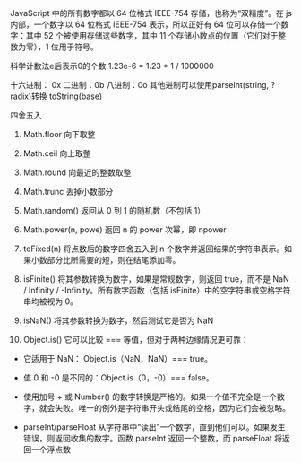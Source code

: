 JavaScript 中的所有数字都以 64 位格式 IEEE-754 存储，也称为“双精度”。在 js 内部，一个数字以 64 位格式 IEEE-754 表示，所以正好有 64 位可以存储一个数字：其中 52 个被使用存储这些数字，其中 11 个存储小数点的位置（它们对于整数为零），1 位用于符号。

科学计数法e后表示0的个数 1.23e-6 = 1.23 * 1 / 1000000

十六进制： 0x
二进制：0b
八进制：0o
其他进制可以使用parseInt(string, ?radix)转换
toString(base)

四舍五入
1. Math.floor 向下取整
2. Math.ceil 向上取整
3. Math.round 向最近的整数取整
5. Math.trunc 丢掉小数部分
6. Math.random() 返回从 0 到 1 的随机数（不包括 1）
7. Math.power(n, powe) 返回 n 的 power 次幂，即 npower
6. toFixed(n) 将点数后的数字四舍五入到 n 个数字并返回结果的字符串表示。如果小数部分比所需要的短，则在结尾添加零。

1. isFinite() 将其参数转换为数字，如果是常规数字，则返回 true，而不是 NaN / Infinity / -Infinity。所有数字函数（包括 isFinite）中的空字符串或空格字符串均被视为 0。
2. isNaN() 将其参数转换为数字，然后测试它是否为 NaN
3. Object.is() 它可以比较 === 等值，但对于两种边缘情况更可靠：
+ 它适用于 NaN： Object.is（NaN，NaN）=== true。
+ 值 0 和 -0 是不同的：Object.is（0，-0）=== false。

+ 使用加号 + 或 Number() 的数字转换是严格的。如果一个值不完全是一个数字，就会失败。唯一的例外是字符串开头或结尾的空格，因为它们会被忽略。
+ parseInt/parseFloat 从字符串中“读出”一个数字，直到他们可以。如果发生错误，则返回收集的数字。函数 parseInt 返回一个整数，而 parseFloat 将返回一个浮点数
